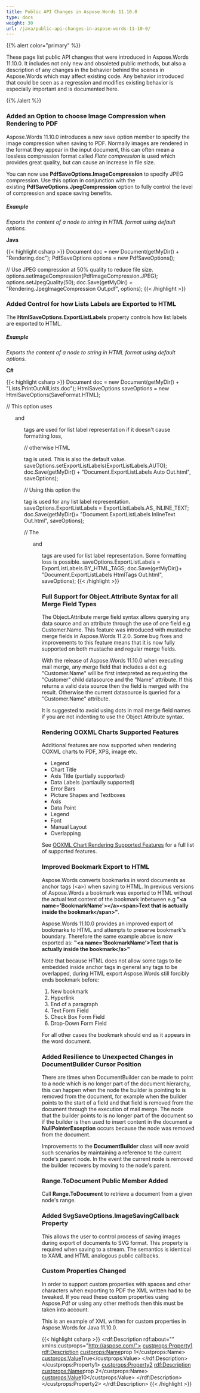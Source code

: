 ```yaml
---
title: Public API Changes in Aspose.Words 11.10.0
type: docs
weight: 30
url: /java/public-api-changes-in-aspose-words-11-10-0/
---
```


{{% alert color="primary" %}} 

These page list public API changes that were introduced in Aspose.Words 11.10.0. It includes not only new and obsoleted public methods, but also a description of any changes in the behavior behind the scenes in Aspose.Words which may affect existing code. Any behavior introduced that could be seen as a regression and modifies existing behavior is especially important and is documented here.

{{% /alert %}} 
### **Added an Option to choose Image Compression when Rendering to PDF**
Aspose.Words 11.10.0 introduces a new save option member to specify the image compression when saving to PDF. Normally images are rendered in the format they appear in the input document, this can often mean a lossless compression format called *Flate compression* is used which provides great quality, but can cause an increase in file size.

You can now use **PdfSaveOptions.ImageCompression** to specify JPEG compression. Use this option in conjunction with the existing **PdfSaveOptions.JpegCompression** option to fully control the level of compression and space saving benefits. 
##### **Example**
*Exports the content of a node to string in HTML format using default options.*

**Java**

{{< highlight csharp >}}
Document doc = new Document(getMyDir() + "Rendering.doc");
PdfSaveOptions options = new PdfSaveOptions();

// Use JPEG compression at 50% quality to reduce file size.
options.setImageCompression(PdfImageCompression.JPEG);
options.setJpegQuality(50);
doc.Save(getMyDir() + "Rendering.JpegImageCompression Out.pdf", options);
{{< /highlight >}}
### **Added Control for how Lists Labels are Exported to HTML**
The ﻿**HtmlSaveOptions.ExportListLabels** property controls how list labels are exported to HTML.
##### **Example**
*Exports the content of a node to string in HTML format using default options.*

**C#**

{{< highlight csharp >}}
Document doc = new Document(getMyDir() + "Lists.PrintOutAllLists.doc");
HtmlSaveOptions saveOptions = new HtmlSaveOptions(SaveFormat.HTML);

// This option uses <ul> and <ol> tags are used for list label representation if it doesn't cause formatting loss,

// otherwise HTML <p> tag is used. This is also the default value.
saveOptions.setExportListLabels(ExportListLabels.AUTO);
doc.Save(getMyDir() + "Document.ExportListLabels Auto Out.html", saveOptions);

// Using this option the <p> tag is used for any list label representation.
saveOptions.ExportListLabels = ExportListLabels.AS_INLINE_TEXT;
doc.Save(getMyDir()+ "Document.ExportListLabels InlineText Out.html", saveOptions);

// The <ul> and <ol> tags are used for list label representation. Some formatting loss is possible.
saveOptions.ExportListLabels = ExportListLabels.BY_HTML_TAGS;
doc.Save(getMyDir()+ "Document.ExportListLabels HtmlTags Out.html", saveOptions);
{{< /highlight >}}
### **Full Support for Object.Attribute Syntax for all Merge Field Types**
The Object.Attribute merge field syntax allows querying any data source and an attribute through the use of one field e.g Customer.Name. This feature was introduced with mustache merge fields in Aspose.Words 11.2.0. Some bug fixes and improvements to this feature means that it is now fully supported on both mustache and regular merge fields.

With the release of Aspose.Words 11.10.0 when executing mail merge, any merge field that includes a dot e.g "Customer.Name" will be first interpreted as requesting the "Customer" child datasource and the "Name" attribute. If this returns a valid data source then the field is merged with the result. Otherwise the current datasource is queried for a "Customer.Name" attribute.

It is suggested to avoid using dots in mail merge field names if you are not indenting to use the Object.Attribute syntax.
### **Rendering OOXML Charts Supported Features**
Additional features are now supported when rendering OOXML charts to PDF, XPS, image etc.

- Legend
- Chart Title
- Axis Title (partially supported)
- Data Labels (partiaully supported)
- Error Bars
- Picture Shapes and Textboxes
- Axis
- Data Point
- Legend
- Font
- Manual Layout
- Overlapping

See ﻿[OOXML Chart Rendering Supported Features]() for a full list of supported features.
### **Improved Bookmark Export to HTML**
Aspose.Words converts bookmarks in word documents as anchor tags (&lt;a&gt;) when saving to HTML. In previous versions of Aspose.Words a bookmark was exported to HTML without the actual text content of the bookmark inbetween e.g **"&lt;a name='BookmarkName'&gt;&lt;/a&gt;&lt;span&gt;Text that is actually inside the bookmark&lt;/span&gt;"**.

Aspose.Words 11.10.0 provides an improved export of bookmarks to HTML and attempts to preserve bookmark's boundary. Therefore the same example above is now exported as: **"&lt;a name='BookmarkName'&gt;Text that is actually inside the bookmark&lt;/a&gt;"**

Note that because HTML does not allow some tags to be embedded inside anchor tags in general any tags to be overlapped, during HTML export Aspose.Words still forcibly ends bookmark before:

1. New bookmark
1. Hyperlink
1. End of a paragraph
1. Text Form Field
1. Check Box Form Field
1. Drop-Down Form Field

For all other cases the bookmark should end as it appears in the word document.
### **Added Resilience to Unexpected Changes in DocumentBuilder Cursor Position**
There are times when DocumentBuilder can be made to point to a node which is no longer part of the document hierarchy, this can happen when the node the builder is pointing to is removed from the document, for example when the builder points to the start of a field and that field is removed from the document through the execution of mail merge. The node that the builder points to is no longer part of the document so if the builder is then used to insert content in the document a **NullPointerException** occurs because the node was removed from the document.

Improvements to the **DocumentBuilder** class will now avoid such scenarios by maintaining a reference to the current node's parent node. In the event the current node is removed the builder recovers by moving to the node's parent.
### **Range.ToDocument Public Member Added**
Call **Range.ToDocument** to retrieve a document from a given node's range.
### **Added SvgSaveOptions.ImageSavingCallback Property**
This allows the user to control process of saving images during export of documents to SVG format. This property is required when saving to a stream. The semantics is identical to XAML and HTML analogous public callbacks.
### **Custom Properties Changed**
In order to support custom properties with spaces and other characters when exporting to PDF the XML written had to be tweaked. If you read these custom properties using Aspose.Pdf or using any other methods then this must be taken into account.

This is an example of XML written for custom properties in Aspose.Words for Java 11.10.0.

{{< highlight csharp >}}
<rdf:Description rdf:about="" xmlns:custprops="http://aspose.com/">
  <custprops:Property1>
    <rdf:Description>
      <custprops:Name>prop 1</custprops:Name>
      <custprops:Value>True</custprops:Value>
    </rdf:Description>
  </custprops:Property1>
  <custprops:Property2>
    <rdf:Description>
      <custprops:Name>prop 2</custprops:Name>
      <custprops:Value>10</custprops:Value>
    </rdf:Description>
  </custprops:Property2>
</rdf:Description>
{{< /highlight >}}
